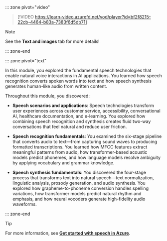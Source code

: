 ::: zone pivot="video"

>[!VIDEO https://learn-video.azurefd.net/vod/player?id=bf2f8215-22cb-4464-b83a-7383f6d5db71]

> [!NOTE]
> See the **Text and images** tab for more details!

::: zone-end

::: zone pivot="text"

In this module, you explored the fundamental speech technologies that enable natural voice interactions in AI applications. You learned how speech recognition converts spoken words into text and how speech synthesis generates human-like audio from written content.

Throughout this module, you discovered:

- **Speech scenarios and applications**: Speech technologies transform user experiences across customer service, accessibility, conversational AI, healthcare documentation, and e-learning. You explored how combining speech recognition and synthesis creates fluid two-way conversations that feel natural and reduce user friction.

- **Speech recognition fundamentals**: You examined the six-stage pipeline that converts audio to text—from capturing sound waves to producing formatted transcriptions. You learned how MFCC features extract meaningful patterns from audio, how transformer-based acoustic models predict phonemes, and how language models resolve ambiguity by applying vocabulary and grammar knowledge.

- **Speech synthesis fundamentals**: You discovered the four-stage process that transforms text into natural speech—text normalization, linguistic analysis, prosody generation, and audio synthesis. You explored how grapheme-to-phoneme conversion handles spelling variations, how transformer models predict natural rhythm and emphasis, and how neural vocoders generate high-fidelity audio waveforms.

::: zone-end

> [!TIP]
> For more information, see **[Get started with speech in Azure](/training/modules/recognize-synthesize-speech?azure-portal=true)**.
